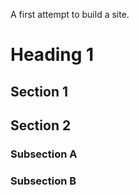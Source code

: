 A first attempt to build a site.  

# Heading 1  

## Section 1

## Section 2

### Subsection A

### Subsection B


